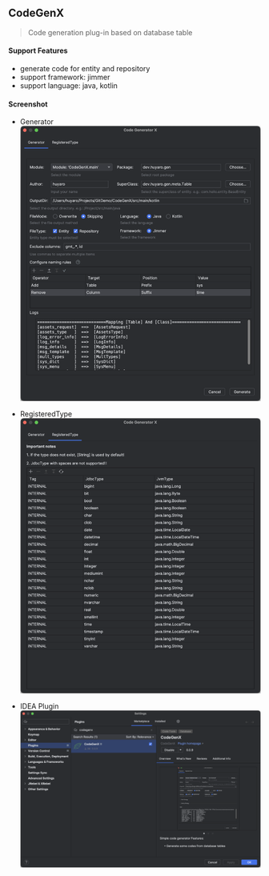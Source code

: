 CodeGenX
---
> Code generation plug-in based on database table

#### Support Features
- generate code for entity and repository
- support framework: jimmer
- support language: java, kotlin

#### Screenshot
- Generator
![generator](screenshot/generator.png)

- RegisteredType
![registeredType](screenshot/registeredType.png)

- IDEA Plugin
![IDEA plugin](screenshot/plugin.png)